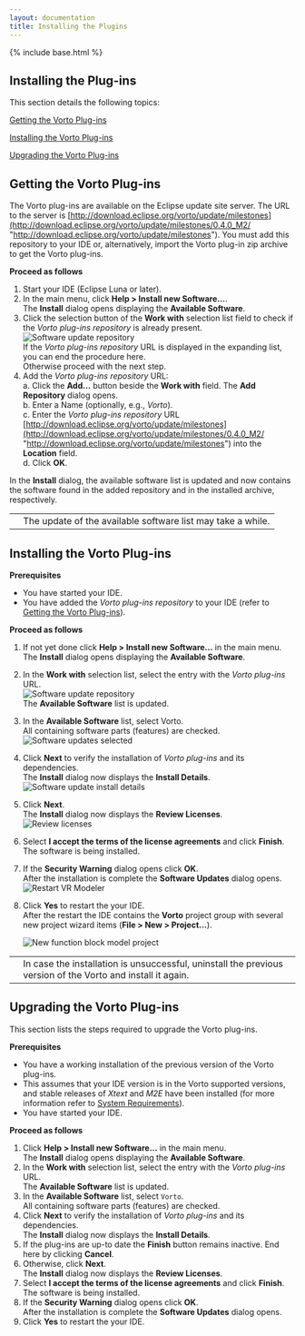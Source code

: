```yaml
---
layout: documentation
title: Installing the Plugins
---
```

{% include base.html %}
## Installing the Plug-ins

This section details the following topics:

[Getting the Vorto Plug-ins](#getting-the-vorto-plug-ins)

[Installing the Vorto Plug-ins](#installing-the-vorto-plug-ins)  

[Upgrading the Vorto Plug-ins](#upgrading-the-vorto-plug-ins)  

## Getting the Vorto Plug-ins

The Vorto plug-ins are available on the Eclipse update site server. The URL to the server is [http://download.eclipse.org/vorto/update/milestones](http://download.eclipse.org/vorto/update/milestones/0.4.0_M2/ "http://download.eclipse.org/vorto/update/milestones"). You must add this repository to your IDE or, alternatively, import the Vorto plug-in zip archive to get the Vorto plug-ins.


**Proceed as follows**

1. Start your IDE (Eclipse Luna or later).  
2. In the main menu, click **Help > Install new Software...**.  
   The **Install** dialog opens displaying the **Available Software**.
3. Click the selection button of the **Work with** selection list field to check if the *Vorto plug-ins repository* is already present.  
   ![Software update repository]({{base}}/img/documentation/m2m_tc_vrm_software_updates_install_vorto_repository_present.png)  
   If the *Vorto plug-ins repository* URL is displayed in the expanding list, you can end the procedure here.  
   Otherwise proceed with the next step.
4. Add the *Vorto plug-ins repository* URL:  
   a. Click the **Add...** button beside the **Work with** field. The **Add Repository** dialog opens.  
   b. Enter a Name (optionally, e.g., *Vorto*).  
   c. Enter the *Vorto plug-ins repository* URL [http://download.eclipse.org/vorto/update/milestones](http://download.eclipse.org/vorto/update/milestones/0.4.0_M2/ "http://download.eclipse.org/vorto/update/milestones") into the **Location** field.  
   d. Click **OK**.

In the **Install** dialog, the available software list is updated and now contains the software found in the added repository and in the installed archive, respectively.

<table class="table table-bordered">
	<tbody>
		<tr>
			<td><i class="fa fa-info-circle info-note"></i></td>
    <td>The update of the available software list may take a while.</td>
    </tr>
	</tbody>
</table>

## Installing the Vorto Plug-ins

**Prerequisites**  

- You have started your IDE.  
- You have added the *Vorto plug-ins repository* to your IDE (refer to [Getting the Vorto Plug-ins](#getting-the-vorto-plug-ins)).

**Proceed as follows**  

1. If not yet done click **Help > Install new Software...** in the main menu.  
   The **Install** dialog opens displaying the **Available Software**.  
2. In the **Work with** selection list, select the entry with the *Vorto plug-ins* URL.  
   ![Software update repository]({{base}}/img/documentation/m2m_tc_vrm_software_updates_install_vorto_repository_present.png)  
   The **Available Software** list is updated.  
3. In the **Available Software** list, select Vorto.  
   All containing software parts (features) are checked.  
   ![Software updates selected]({{base}}/img/documentation/m2m_tc_vrm_software_updates_selected_m2m_plugin_1.png)  
4. Click **Next** to verify the installation of *Vorto plug-ins* and its dependencies.  
   The **Install** dialog now displays the **Install Details**.  
   ![Software update install details]({{base}}/img/documentation/m2m_tc_vrm_software_updates_install_m2m_details_1.png)  
5. Click **Next**.  
   The **Install** dialog now displays the **Review Licenses**.  
   ![Review licenses]({{base}}/img/documentation/m2m_tc_vrm_software_updates_m2m_review_license_1.png)  
6. Select **I accept the terms of the license agreements** and click **Finish**.  
   The software is being installed.  
7. If the **Security Warning** dialog opens click **OK**.  
   After the installation is complete the **Software Updates** dialog opens.  
   ![Restart VR Modeler]({{base}}/img/documentation/m2m_tc_vrm_software_updates_restart.png)  
8. Click **Yes** to restart the your IDE.  
   After the restart the IDE contains the **Vorto** project group with several new project wizard items (**File > New > Project...**).

   ![New function block model project]({{base}}/img/documentation/m2m_tc_new_vorto_function_block_model_wizard.png)  

<table class="table table-bordered">
   	<tbody>
   		<tr>
   			<td><i class="fa fa-info-circle info-note"></i></td>
         <td>In case the installation is unsuccessful, uninstall the previous version of the Vorto and install it again.</td>
    </tr>
  </tbody>
  </table>

## Upgrading the Vorto Plug-ins

This section lists the steps required to upgrade the Vorto plug-ins.

**Prerequisites**  

- You have a working installation of the previous version of the Vorto plug-ins.  
- This assumes that your IDE version is in the Vorto supported versions, and stable releases of *Xtext* and *M2E* have been installed (for more information refer to [System Requirements]({{base}}/documentation/overview/introduction.html#system-requirements)).
- You have started your IDE.  

**Proceed as follows**  

1. Click **Help > Install new Software...** in the main menu.  
   The **Install** dialog opens displaying the **Available Software**.  
2. In the **Work with** selection list, select the entry with the *Vorto plug-ins* URL.  
   The **Available Software** list is updated.  
3. In the **Available Software** list, select `Vorto`.  
   All containing software parts (features) are checked.
4. Click **Next** to verify the installation of *Vorto plug-ins* and its dependencies.  
   The **Install** dialog now displays the **Install Details**.  
5. If the plug-ins are up-to date the **Finish** button remains inactive. End here by clicking **Cancel**.
5. Otherwise, click **Next**.  
   The **Install** dialog now displays the **Review Licenses**.
6. Select **I accept the terms of the license agreements** and click **Finish**.  
   The software is being installed.  
7. If the **Security Warning** dialog opens click **OK**.  
   After the installation is complete the **Software Updates** dialog opens.  
8. Click **Yes** to restart the your IDE.  
